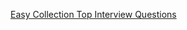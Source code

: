 [Easy Collection Top Interview Questions](https://leetcode.com/explore/interview/card/top-interview-questions-easy/)
